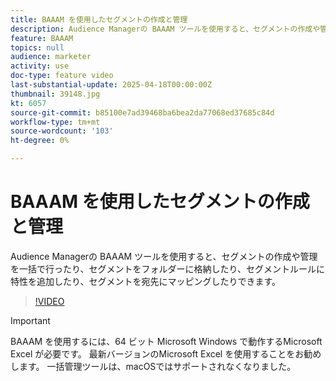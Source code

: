 ```yaml
---
title: BAAAM を使用したセグメントの作成と管理
description: Audience Managerの BAAAM ツールを使用すると、セグメントの作成や管理を一括で行ったり、セグメントをフォルダーに格納したり、セグメントルールに特性を追加したり、セグメントを宛先にマッピングしたりできます。
feature: BAAAM
topics: null
audience: marketer
activity: use
doc-type: feature video
last-substantial-update: 2025-04-18T00:00:00Z
thumbnail: 39148.jpg
kt: 6057
source-git-commit: b85100e7ad39468ba6bea2da77068ed37685c84d
workflow-type: tm+mt
source-wordcount: '103'
ht-degree: 0%

---
```



# BAAAM を使用したセグメントの作成と管理

Audience Managerの BAAAM ツールを使用すると、セグメントの作成や管理を一括で行ったり、セグメントをフォルダーに格納したり、セグメントルールに特性を追加したり、セグメントを宛先にマッピングしたりできます。

>[!VIDEO](https://video.tv.adobe.com/v/39148/?quality=12&learn=on)

>[!IMPORTANT]
>
>BAAAM を使用するには、64 ビット Microsoft Windows で動作するMicrosoft Excel が必要です。 最新バージョンのMicrosoft Excel を使用することをお勧めします。 一括管理ツールは、macOSではサポートされなくなりました。
